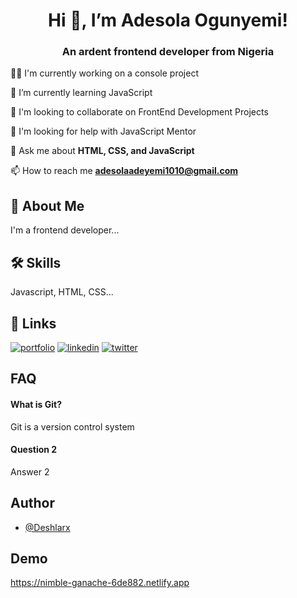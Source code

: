 <h1 align= "center"> Hi 👋, I’m Adesola Ogunyemi!</h1>

<h3 align= "center"> An ardent frontend developer from Nigeria</h3>

👩‍💻 I'm currently working on a console project

🧠 I’m currently learning JavaScript

👯‍ I'm looking to collaborate on FrontEnd Development Projects

🤔 I'm looking for help with JavaScript Mentor

💬 Ask me about **HTML, CSS, and JavaScript**

📫 How to reach me **adesolaadeyemi1010@gmail.com**

## 🚀 About Me

I'm a frontend developer...

## 🛠 Skills

Javascript, HTML, CSS...

## 🔗 Links
[![portfolio](https://img.shields.io/badge/my_portfolio-000?style=for-the-badge&logo=ko-fi&logoColor=white)](https://replit.com/@AdesolaOgunyemi/My-Portfolio#index.html)
[![linkedin](https://img.shields.io/badge/linkedin-0A66C2?style=for-the-badge&logo=linkedin&logoColor=white)](https://www.linkedin.com/in/adesola-ogunyemi-351879154)
[![twitter](https://img.shields.io/badge/twitter-1DA1F2?style=for-the-badge&logo=twitter&logoColor=white)](https://twitter.com/AdesolaOgunyemi?)

## FAQ

#### What is Git?

Git is a version control system 

#### Question 2

Answer 2

## Author

- [@Deshlarx](https://www.github.com/Deshlarx)

## Demo

https://nimble-ganache-6de882.netlify.app



















